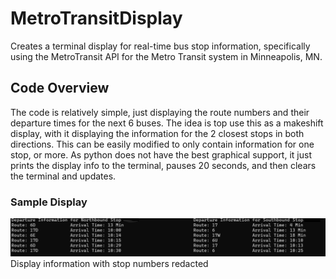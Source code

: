 # MetroTransitDisplay
Creates a terminal display for real-time bus stop information, specifically using the MetroTransit API for the Metro Transit system in Minneapolis, MN. 

## Code Overview
The code is relatively simple, just displaying the route numbers and their departure times for the next 6 buses. The idea is top use this as a makeshift display, with it displaying the information for the 2 closest stops in both directions. This can be easily modified to only contain information for one stop, or more. As python does not have the best graphical support, it just prints the display info to the terminal, pauses 20 seconds, and then clears the terminal and updates. 

### Sample Display

![Bus Stop Info with stop numebrs redacted](sample_display.png)
Display information with stop numbers redacted
